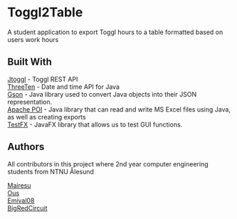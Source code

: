# Toggl2Table
A student application to export Toggl hours to a table formatted based on users work hours

## Built With
[Jtoggl](https://github.com/bbaumgartner/jtoggl) - Toggl REST API<br>
[ThreeTen](https://www.threeten.org) - Date and time API for Java<br>
[Gson](https://github.com/google/gson) - Java library used to convert Java objects into their JSON representation.<br>
[Apache POI](https://poi.apache.org) - Java library that can read and write MS Excel files using Java, as well as creating exports<br>
[TestFX](https://github.com/TestFX/TestFX) - JavaFX library that allows us to test GUI functions.<br>



## Authors
All contributors in this project where 2nd year computer engineering students from NTNU Ålesund

[Mairesu](https://github.com/Mairesu)<br>
[Ous](https://github.com/0us)<br>
[Emival08](https://github.com/emival08)<br>
[BigRedCircuit](https://github.com/BigRedCircuit)<br>
